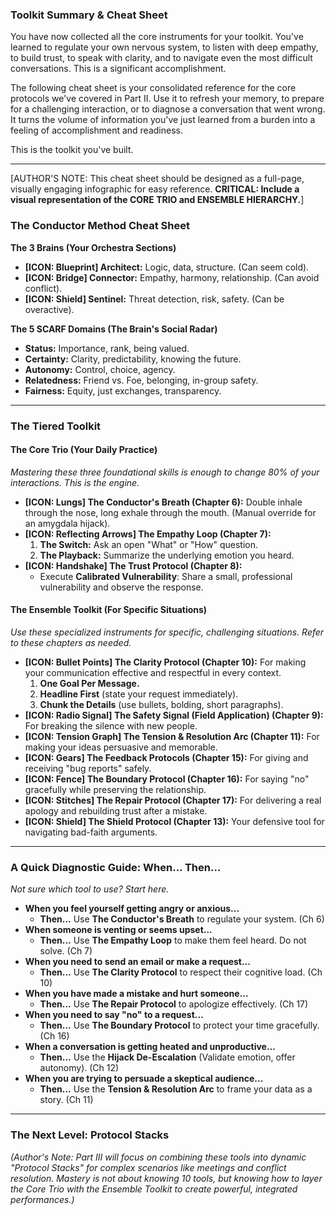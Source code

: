### **Toolkit Summary & Cheat Sheet**

You have now collected all the core instruments for your toolkit. You've learned to regulate your own nervous system, to listen with deep empathy, to build trust, to speak with clarity, and to navigate even the most difficult conversations. This is a significant accomplishment.

The following cheat sheet is your consolidated reference for the core protocols we've covered in Part II. Use it to refresh your memory, to prepare for a challenging interaction, or to diagnose a conversation that went wrong. It turns the volume of information you've just learned from a burden into a feeling of accomplishment and readiness.

This is the toolkit you've built.

---
[AUTHOR'S NOTE: This cheat sheet should be designed as a full-page, visually engaging infographic for easy reference. **CRITICAL: Include a visual representation of the CORE TRIO and ENSEMBLE HIERARCHY.**]

### **The Conductor Method Cheat Sheet**

**The 3 Brains (Your Orchestra Sections)**
*   **[ICON: Blueprint] Architect:** Logic, data, structure. (Can seem cold).
*   **[ICON: Bridge] Connector:** Empathy, harmony, relationship. (Can avoid conflict).
*   **[ICON: Shield] Sentinel:** Threat detection, risk, safety. (Can be overactive).

**The 5 SCARF Domains (The Brain's Social Radar)**
*   **Status:** Importance, rank, being valued.
*   **Certainty:** Clarity, predictability, knowing the future.
*   **Autonomy:** Control, choice, agency.
*   **Relatedness:** Friend vs. Foe, belonging, in-group safety.
*   **Fairness:** Equity, just exchanges, transparency.

---
### **The Tiered Toolkit**

#### **The Core Trio (Your Daily Practice)**
*Mastering these three foundational skills is enough to change 80% of your interactions. This is the engine.*
*   **[ICON: Lungs] The Conductor's Breath (Chapter 6):** Double inhale through the nose, long exhale through the mouth. (Manual override for an amygdala hijack).
*   **[ICON: Reflecting Arrows] The Empathy Loop (Chapter 7):**
    1.  **The Switch:** Ask an open "What" or "How" question.
    2.  **The Playback:** Summarize the underlying emotion you heard.
*   **[ICON: Handshake] The Trust Protocol (Chapter 8):**
    *   Execute **Calibrated Vulnerability**: Share a small, professional vulnerability and observe the response.

#### **The Ensemble Toolkit (For Specific Situations)**
*Use these specialized instruments for specific, challenging situations. Refer to these chapters as needed.*
*   **[ICON: Bullet Points] The Clarity Protocol (Chapter 10):** For making your communication effective and respectful in every context.
    1.  **One Goal Per Message.**
    2.  **Headline First** (state your request immediately).
    3.  **Chunk the Details** (use bullets, bolding, short paragraphs).
*   **[ICON: Radio Signal] The Safety Signal (Field Application) (Chapter 9):** For breaking the silence with new people.
*   **[ICON: Tension Graph] The Tension & Resolution Arc (Chapter 11):** For making your ideas persuasive and memorable.
*   **[ICON: Gears] The Feedback Protocols (Chapter 15):** For giving and receiving "bug reports" safely.
*   **[ICON: Fence] The Boundary Protocol (Chapter 16):** For saying "no" gracefully while preserving the relationship.
*   **[ICON: Stitches] The Repair Protocol (Chapter 17):** For delivering a real apology and rebuilding trust after a mistake.
*   **[ICON: Shield] The Shield Protocol (Chapter 13):** Your defensive tool for navigating bad-faith arguments.

---
### **A Quick Diagnostic Guide: When... Then...**
*Not sure which tool to use? Start here.*

*   **When you feel yourself getting angry or anxious...**
    *   **Then...** Use **The Conductor's Breath** to regulate your system. (Ch 6)
*   **When someone is venting or seems upset...**
    *   **Then...** Use **The Empathy Loop** to make them feel heard. Do not solve. (Ch 7)
*   **When you need to send an email or make a request...**
    *   **Then...** Use **The Clarity Protocol** to respect their cognitive load. (Ch 10)
*   **When you have made a mistake and hurt someone...**
    *   **Then...** Use **The Repair Protocol** to apologize effectively. (Ch 17)
*   **When you need to say "no" to a request...**
    *   **Then...** Use **The Boundary Protocol** to protect your time gracefully. (Ch 16)
*   **When a conversation is getting heated and unproductive...**
    *   **Then...** Use the **Hijack De-Escalation** (Validate emotion, offer autonomy). (Ch 12)
*   **When you are trying to persuade a skeptical audience...**
    *   **Then...** Use the **Tension & Resolution Arc** to frame your data as a story. (Ch 11)

---
### **The Next Level: Protocol Stacks**
*(Author's Note: Part III will focus on combining these tools into dynamic "Protocol Stacks" for complex scenarios like meetings and conflict resolution. Mastery is not about knowing 10 tools, but knowing how to layer the Core Trio with the Ensemble Toolkit to create powerful, integrated performances.)*
      